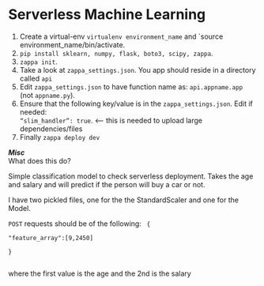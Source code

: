 # Serverless Machine Learning

1. Create a virtual-env `virtualenv environment_name` and `source environment_name/bin/activate. 
2. `pip install sklearn, numpy, flask, boto3, scipy, zappa`. 
3. `zappa init`. 
4. Take a look at `zappa_settings.json`. You app should reside in a directory called `api`  
5. Edit `zappa_settings.json` to have function name as: `api.appname.app` (not `appname.py`). 
6. Ensure that the following key/value is in the `zappa_settings.json`. Edit if needed:  
    <code>“slim_handler”: true</code>. <-- this is needed to upload large dependencies/files
7. Finally `zappa deploy dev`


***Misc***  
What does this do?  

Simple classification model to check serverless deployment. Takes the age and salary and will predict if the person will buy a car or not.

I have two pickled files, one for the the StandardScaler and one for the Model.

`POST` requests should be of the following:
<code>
  {  
	"feature_array":[9,2450]  
  }  
  </code>
  
  where the first value is the age and the 2nd is the salary
  
  
